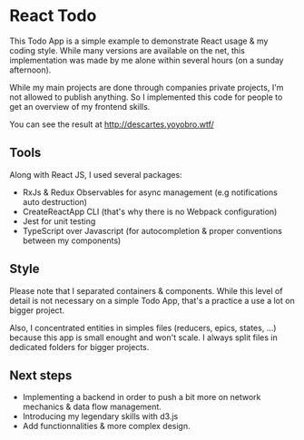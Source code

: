 # React Todo

This Todo App is a simple example to demonstrate React usage & my coding style. While many versions are available on the net, this implementation was made by me alone within several hours (on a sunday afternoon).

While my main projects are done through companies private projects, I'm not allowed to publish anything. So I implemented this code for people to get an overview of my frontend skills.

You can see the result at http://descartes.yoyobro.wtf/

## Tools

Along with React JS, I used several packages:

- RxJs & Redux Observables for async management (e.g notifications auto destruction)
- CreateReactApp CLI (that's why there is no Webpack configuration)
- Jest for unit testing
- TypeScript over Javascript (for autocompletion & proper conventions between my components)

## Style

Please note that I separated containers & components. While this level of detail is not necessary on a simple Todo App, that's a practice a use a lot on bigger project.

Also, I concentrated entities in simples files (reducers, epics, states, ...) because this app is small enought and won't scale. I always split files in dedicated folders for bigger projects.

## Next steps

- Implementing a backend in order to push a bit more on network mechanics & data flow management.
- Introducing my legendary skills with d3.js
- Add functionnalities & more complex design.
